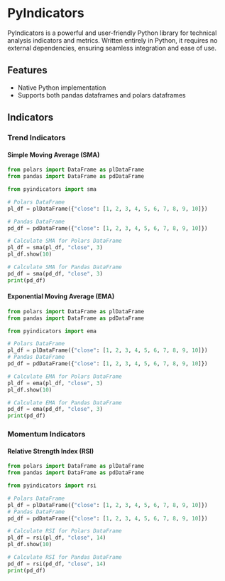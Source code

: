 # PyIndicators

PyIndicators is a powerful and user-friendly Python library for technical analysis indicators and metrics. Written entirely in Python, it requires no external dependencies, ensuring seamless integration and ease of use.

## Features

* Native Python implementation
* Supports both pandas dataframes and polars dataframes

## Indicators

### Trend Indicators

#### Simple Moving Average (SMA)

```python
from polars import DataFrame as plDataFrame
from pandas import DataFrame as pdDataFrame

from pyindicators import sma

# Polars DataFrame
pl_df = plDataFrame({"close": [1, 2, 3, 4, 5, 6, 7, 8, 9, 10]})

# Pandas DataFrame
pd_df = pdDataFrame({"close": [1, 2, 3, 4, 5, 6, 7, 8, 9, 10]})

# Calculate SMA for Polars DataFrame
pl_df = sma(pl_df, "close", 3)
pl_df.show(10)

# Calculate SMA for Pandas DataFrame
pd_df = sma(pd_df, "close", 3)
print(pd_df)
```

#### Exponential Moving Average (EMA)

```python
from polars import DataFrame as plDataFrame
from pandas import DataFrame as pdDataFrame

from pyindicators import ema

# Polars DataFrame
pl_df = plDataFrame({"close": [1, 2, 3, 4, 5, 6, 7, 8, 9, 10]})
# Pandas DataFrame
pd_df = pdDataFrame({"close": [1, 2, 3, 4, 5, 6, 7, 8, 9, 10]})

# Calculate EMA for Polars DataFrame
pl_df = ema(pl_df, "close", 3)
pl_df.show(10)

# Calculate EMA for Pandas DataFrame
pd_df = ema(pd_df, "close", 3)
print(pd_df)
```

### Momentum Indicators

#### Relative Strength Index (RSI)

```python
from polars import DataFrame as plDataFrame
from pandas import DataFrame as pdDataFrame

from pyindicators import rsi

# Polars DataFrame
pl_df = plDataFrame({"close": [1, 2, 3, 4, 5, 6, 7, 8, 9, 10]})
# Pandas DataFrame
pd_df = pdDataFrame({"close": [1, 2, 3, 4, 5, 6, 7, 8, 9, 10]})

# Calculate RSI for Polars DataFrame
pl_df = rsi(pl_df, "close", 14)
pl_df.show(10)

# Calculate RSI for Pandas DataFrame
pd_df = rsi(pd_df, "close", 14)
print(pd_df)
```

